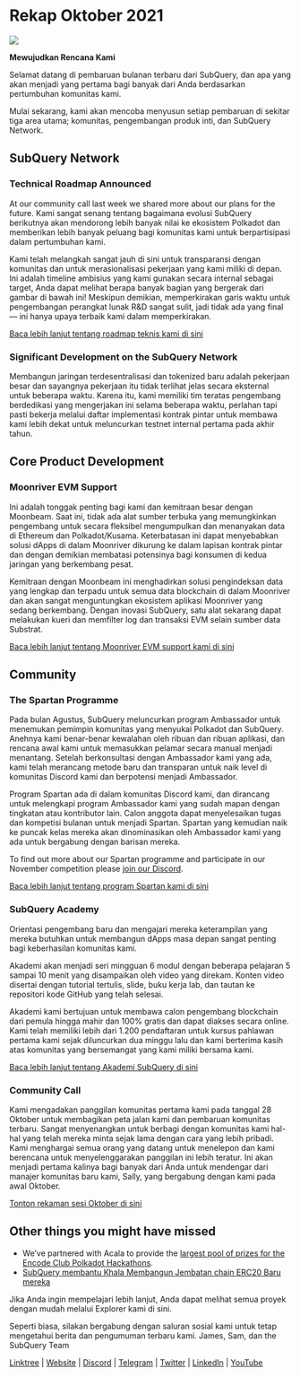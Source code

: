 # Rekap Oktober 2021

![](https://miro.medium.com/max/1400/1*Yf3LOc6onAZ-XRQLPyxAmQ.png)

**Mewujudkan Rencana Kami**

Selamat datang di pembaruan bulanan terbaru dari SubQuery, dan apa yang akan menjadi yang pertama bagi banyak dari Anda berdasarkan pertumbuhan komunitas kami.

Mulai sekarang, kami akan mencoba menyusun setiap pembaruan di sekitar tiga area utama; komunitas, pengembangan produk inti, dan SubQuery Network.

## SubQuery Network

### Technical Roadmap Announced

At our community call last week we shared more about our plans for the future. Kami sangat senang tentang bagaimana evolusi SubQuery berikutnya akan mendorong lebih banyak nilai ke ekosistem Polkadot dan memberikan lebih banyak peluang bagi komunitas kami untuk berpartisipasi dalam pertumbuhan kami.

Kami telah melangkah sangat jauh di sini untuk transparansi dengan komunitas dan untuk merasionalisasi pekerjaan yang kami miliki di depan. Ini adalah timeline ambisius yang kami gunakan secara internal sebagai target, Anda dapat melihat berapa banyak bagian yang bergerak dari gambar di bawah ini! Meskipun demikian, memperkirakan garis waktu untuk pengembangan perangkat lunak R&D sangat sulit, jadi tidak ada yang final — ini hanya upaya terbaik kami dalam memperkirakan.

[Baca lebih lanjut tentang roadmap teknis kami di sini](../blogs/20211029-roadmap-october.md)

### Significant Development on the SubQuery Network

Membangun jaringan terdesentralisasi dan tokenized baru adalah pekerjaan besar dan sayangnya pekerjaan itu tidak terlihat jelas secara eksternal untuk beberapa waktu. Karena itu, kami memiliki tim teratas pengembang berdedikasi yang mengerjakan ini selama beberapa waktu, perlahan tapi pasti bekerja melalui daftar implementasi kontrak pintar untuk membawa kami lebih dekat untuk meluncurkan testnet internal pertama pada akhir tahun.

## Core Product Development

### Moonriver EVM Support

Ini adalah tonggak penting bagi kami dan kemitraan besar dengan Moonbeam. Saat ini, tidak ada alat sumber terbuka yang memungkinkan pengembang untuk secara fleksibel mengumpulkan dan menanyakan data di Ethereum dan Polkadot/Kusama. Keterbatasan ini dapat menyebabkan solusi dApps di dalam Moonriver dikurung ke dalam lapisan kontrak pintar dan dengan demikian membatasi potensinya bagi konsumen di kedua jaringan yang berkembang pesat.

Kemitraan dengan Moonbeam ini menghadirkan solusi pengindeksan data yang lengkap dan terpadu untuk semua data blockchain di dalam Moonriver dan akan sangat menguntungkan ekosistem aplikasi Moonriver yang sedang berkembang. Dengan inovasi SubQuery, satu alat sekarang dapat melakukan kueri dan memfilter log dan transaksi EVM selain sumber data Substrat.

[Baca lebih lanjut tentang Moonriver EVM support kami di sini](../customer_announcements/20211028-moonbeam-evm.md)

## Community

### The Spartan Programme

Pada bulan Agustus, SubQuery meluncurkan program Ambassador untuk menemukan pemimpin komunitas yang menyukai Polkadot dan SubQuery. Anehnya kami benar-benar kewalahan oleh ribuan dan ribuan aplikasi, dan rencana awal kami untuk memasukkan pelamar secara manual menjadi menantang. Setelah berkonsultasi dengan Ambassador kami yang ada, kami telah merancang metode baru dan transparan untuk naik level di komunitas Discord kami dan berpotensi menjadi Ambassador.

Program Spartan ada di dalam komunitas Discord kami, dan dirancang untuk melengkapi program Ambassador kami yang sudah mapan dengan tingkatan atau kontributor lain. Calon anggota dapat menyelesaikan tugas dan kompetisi bulanan untuk menjadi Spartan. Spartan yang kemudian naik ke puncak kelas mereka akan dinominasikan oleh Ambassador kami yang ada untuk bergabung dengan barisan mereka.

To find out more about our Spartan programme and participate in our November competition please [join our Discord](https://discord.com/invite/subquery).

[Baca lebih lanjut tentang program Spartan kami di sini](../blogs/20211101-spartan-programme.md)

### SubQuery Academy

Orientasi pengembang baru dan mengajari mereka keterampilan yang mereka butuhkan untuk membangun dApps masa depan sangat penting bagi keberhasilan komunitas kami.

Akademi akan menjadi seri mingguan 6 modul dengan beberapa pelajaran 5 sampai 10 menit yang disampaikan oleh video yang direkam. Konten video disertai dengan tutorial tertulis, slide, buku kerja lab, dan tautan ke repositori kode GitHub yang telah selesai.

Akademi kami bertujuan untuk membawa calon pengembang blockchain dari pemula hingga mahir dan 100% gratis dan dapat diakses secara online. Kami telah memiliki lebih dari 1.200 pendaftaran untuk kursus pahlawan pertama kami sejak diluncurkan dua minggu lalu dan kami berterima kasih atas komunitas yang bersemangat yang kami miliki bersama kami.

[Baca lebih lanjut tentang Akademi SubQuery di sini](../blogs/20211018-subquery-launches-the-subquery-academy.md)

### Community Call

Kami mengadakan panggilan komunitas pertama kami pada tanggal 28 Oktober untuk membagikan peta jalan kami dan pembaruan komunitas terbaru. Sangat menyenangkan untuk berbagi dengan komunitas kami hal-hal yang telah mereka minta sejak lama dengan cara yang lebih pribadi. Kami menghargai semua orang yang datang untuk menelepon dan kami berencana untuk menyelenggarakan panggilan ini lebih teratur. Ini akan menjadi pertama kalinya bagi banyak dari Anda untuk mendengar dari manajer komunitas baru kami, Sally, yang bergabung dengan kami pada awal Oktober.

[Tonton rekaman sesi Oktober di sini](https://www.crowdcast.io/e/subquery-sessions-october)

## Other things you might have missed

- We’ve partnered with Acala to provide the [largest pool of prizes for the Encode Club Polkadot Hackathons](https://medium.com/encode-club/polkadot-hack-challenges-7cfeba1a4c0e).
- [SubQuery membantu Khala Membangun Jembatan chain ERC20 Baru mereka](../customer_announcements/20211021-khala.md)

Jika Anda ingin mempelajari lebih lanjut, Anda dapat melihat semua proyek dengan mudah melalui Explorer kami di sini.

Seperti biasa, silakan bergabung dengan saluran sosial kami untuk tetap mengetahui berita dan pengumuman terbaru kami. James, Sam, dan the SubQuery Team

[Linktree](https://linktr.ee/subquerynetwork) | [Website](https://subquery.network/) | [Discord](https://discord.com/invite/78zg8aBSMG) | [Telegram](https://t.me/subquerynetwork) | [Twitter](https://twitter.com/subquerynetwork) | [LinkedIn](https://www.linkedin.com/company/subquery) | [YouTube](https://www.youtube.com/channel/UCi1a6NUUjegcLHDFLr7CqLw)
